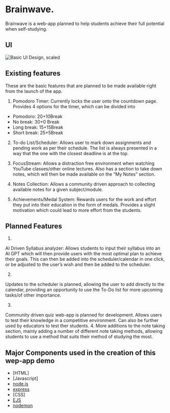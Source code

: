 # Brainwave.

Brainwave is a web-app planned to help students achieve their full potential when self-studying.


## UI 

![Basic UI Design, scaled](https://github.com/A0D1I2L3/FossHackathon/assets/146623102/9645ad8c-2210-4c9c-afa7-5a68bfa201ef)

## Existing features
These are the basic features that are planned to be made available right from the launch of the app.

1.	Pomodoro Timer:
Currently locks the user onto the countdown page. Provides 4 options for the timer, which can be divided into
- Pomodoro: 20+10Break
- No break: 30+0 Break
- Long break: 15+15Break
- Short break: 25+5Break


2.	To-do List/Scheduler: Allows user to mark down assignments and pending work as per their schedule. The list is always presented in a way that the one with the closest deadline is at the top.

3.	FocusStream: Allows a distraction free environment when watching YouTube classes/other online lectures. Also has a section to take down notes, which will then be made available on the “My Notes” section.

4.	Notes Collection: Allows a community driven approach to collecting available notes for a given subject/module. 

5.	Achievements/Medal System: Rewards users for the work and effort they put into their education in the form of medals. Provides a slight motivation which could lead to more effort from the students.


## Planned Features

1.
AI Driven Syllabus analyzer: Allows students to input their syllabus into an AI GPT which will then provide users with the most optimal plan to achieve their goals. This can then be added into the scheduler/calendar in one click, or be adjusted to the user’s wish and then be added to the scheduler.

2.
Updates to the scheduler is planned, allowing the user to add directly to the calendar, providing an opportunity to use the To-Do list for more upcoming tasks/of other importance.

3.
Community driven quiz web-app is planned for development. Allows users to test their knowledge in a competitive environment. Can also be further used by educators to test ther students.
4.
More additions to the note taking section, mainly adding a number of different note taking methods, allowing students to use a method that suits their method of studying the most.

## Major Components used in the creation of this wep-app demo

- [HTML]
- [Javascript]
- [node.js](https://nodejs.org/en)
- [express](https://expressjs.com/)
- [CSS]
- [EJS](https://ejs.co/)
- [nodemon](https://www.npmjs.com/package/nodemon)



